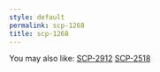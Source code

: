 ```yaml
---
style: default
permalink: scp-1268
title: scp-1268
---
```

You may also like:
[SCP-2912](http://scp-wiki.net/scp-2912)
[SCP-2518](http://scp-wiki.net/scp-2518)